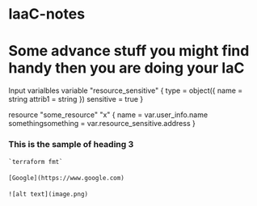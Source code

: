 # IaaC-notes

# Some advance stuff you might find handy then you are doing your IaC

Input varialbles 
variable "resource_sensitive" {
    type = object({
        name = string
        attrib1 = string
    })
    sensitive = true
}

resource "some_resource" "x" {
    name = var.user_info.name
    somethingsomething = var.resource_sensitive.address
}



### This is the sample of heading 3

	`terraform fmt`

    [Google](https://www.google.com)

    ![alt text](image.png)
